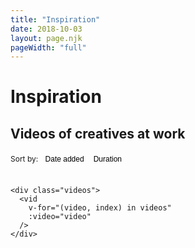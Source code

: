 ```yaml
---
title: "Inspiration"
date: 2018-10-03
layout: page.njk
pageWidth: "full"
---
```


<h1 class="page-title">Inspiration</h1>

<h2 class="page-subtitle">Videos of creatives at work</h2>

<p style="display: none">With a focus on process, not backstory. Simple shooting and editing preferred.</p>


<section id="videos">
    <div class="sort-options">
      Sort by:
      <button
        class="sort-option first"
        :class="{'active': sortedBy === 'date'}"
        @click="sortBy('date')"
      >
        Date added
      </button><!-- Keep comments here to remove space between buttons.
      --><button
        class="sort-option last"
        :class="{'active': sortedBy === 'duration'}"
        @click="sortBy('duration')"
      >
        Duration
      </button>
    </div>

    <div class="videos">
      <vid
        v-for="(video, index) in videos"
        :video="video"
      />
    </div>
</section>

<script type="text/x-template" id="tpl-vid">
  <article class="vid">
    <a :href="`https://www.youtube.com/watch?v=${video.id}`">
      <div
        ref="thumb"
        class="thumb"
        :style="`background-image: url(/media/inspiration/${this.video.filename}.jpg)`""
        @mouseenter="onMouseenter"
        @mouseleave="onMouseleave"
        @mousemove="onMousemove"
      >
        <div class="duration">{{ video.duration }}</div>
        <div
          v-if="isScrubbing"
          class="thumb-preview"
          :style="`
            background-image: url(/media/inspiration/${this.video.filename}-sprite.jpg);
            background-position: ${imgNum * 300}px 0;
          `"
        />
      </div>
    </a>
    <div class="details">
      <a :href="`https://www.youtube.com/watch?v=${video.id}`">
        <h3 class="title">
          {{ video.customTitle }}
        </h3>
      </a>
    </div>
  </article>
</script>

<style>

:root {
  --vid-width: 300px;
  --vid-height: 168.75px;
}

.intro {
  margin-bottom: 16px;
}

.vid {
  margin-bottom: 32px;
}

.thumb {
  position: relative;
  display: block;
  height: 300px;
  margin-bottom: 8px;
  margin-left: calc(var(--gutter) * -1);
  margin-right: calc(var(--gutter) * -1);
  background-size: cover;
}

/* Hide scurbbable previews on mobile */
.thumb-preview {
  display: none;
  width: var(--vid-width);
  height: var(--vid-height);
  border-radius: var(--border-radius-large);
  background-size: cover;
}

@media (min-width: 800px) {
  .thumb-preview {
    display: block;
  }
}

.details a {
  color: var(--color);
}

.duration {
  position: absolute;
  right: 4px;
  bottom: 4px;
  padding: 1px 4px 2px;
  color: white;
  background-color: #000;
  font-weight: 700;
  font-size: 1rem;
  border-radius: var(--border-radius);
}

.title {
  margin: 0;
  text-transform: none;
}

.page-title {
  margin-bottom: 4px;
}

.sort-options {
  font-weight: var(--bold);
  margin-bottom: 2rem;
}

.sort-option {
  padding: 0.2em 0.6em 0.3em;
  margin: 0;
  font-size: 0.8125rem;
  font-weight: var(--bold);
  border: 1px solid var(--color);
  border-radius: var(--border-radius);
  background-color: transparent;
  text-decoration: none; /* Removes underlines on <a> buttons */
  cursor: pointer;
  appearance: none;
  user-select: none;
  -webkit-tap-highlight-color: transparent;
  outline: none;
}

.sort-option.first {
  border-top-right-radius: 0;
  border-bottom-right-radius: 0;
}

.sort-option.last {
  position: relative;
  left: -1px;
  border-top-left-radius: 0;
  border-bottom-left-radius: 0;
}

.sort-option:hover,
.sort-option:focus {
  background-color: var(--hover-bg-color);
}

.sort-option:active {
  color: white;
  background-color: var(--color);
}

.sort-option.active,
.sort-option.active:focus {
  color: white;
  background-color: var(--color);
}


@media (min-width: 800px) {
  .intro {
    margin-bottom: 0;
  }

/*  .page-title {
    font-size: 1.25rem;
  }

  .page-subtitle {
    margin-top: 4px;
    margin-bottom: 1px;
    font-size: 0.875rem;
  }

*/  .page-desc {
    margin-top: 0;
    font-size: 0.875rem;
  }

  .sort-options {
    font-size: 0.75rem;
  }

  .sort-option {
    padding: 4px 8px;
    font-size: 0.75rem;
  }

  .videos {
    display: grid;
    grid-template-columns: repeat(auto-fill, var(--vid-width));
    grid-column-gap: 24px;
    grid-row-gap: 24px;
  }

  .vid {
    margin-bottom: 16px;
  }

  .thumb {
    width: var(--vid-width);
    height: var(--vid-height);
    border-radius: var(--border-radius-large);
    margin-left: 0;
    margin-right: 0;
  }

  .title {
    font-size: 0.875rem;
    font-weight: 700;
  }

  .duration {
      font-size: 0.75rem;
  }
}
</style>

<script src="/js/vue.min.js"></script>

<script>
const previewFrameCount = 20;

Vue.component('vid', {
  template: '#tpl-vid',

  props: {
    video: Object,
  },

  data() {
    return {
      frameQueued: false,

      isScrubbing: false,
      thumbX: null,
      thumbWidth: null,
      mouseX: null,
      mouseThumbX: null,
    };
  },

  computed: {
    imgNum() {
      if (this.isScrubbing) {
        let scrubPercent = (this.mouseX - this.thumbX) / this.thumbWidth;
        return (Math.floor(
          (scrubPercent * 100) /
          (100 / previewFrameCount) + 1)
        );
      } else {
        return 1;
      }
    },
  },

  mounted() {
    this.saveThumbDims();
  },

  methods: {
    // Save thumbnail x position and width to data obj
    saveThumbDims() {
      const domRect = this.$refs.thumb.getBoundingClientRect();
      this.thumbX = domRect.x;
      this.thumbWidth = domRect.width;
    },
    onMouseenter(e) {
      this.saveThumbDims();
      this.mouseX = e.pageX;
      this.isScrubbing = true;
    },
    onMouseleave(e) {
      this.isScrubbing = false;
    },
    onMousemove(e) {
      if (!this.frameQueued) {
        this.frameQueued = true;
        requestAnimationFrame(this.updateMouseX.bind(this,e))
      }
    },
    updateMouseX(e) {
      this.frameQueued = false;
      this.mouseX = e.pageX;
    }
  },

});

function strToSeconds(str) {
  let seconds = 0;
  const splits = str.split(':');
  const splitsLen = splits.length;
  seconds = parseInt(splits[splitsLen - 1]);
  // Minutes
  if (splitsLen >= 2) {
    seconds += parseInt(splits[splitsLen - 2], 10) * 60;
  }
  // Hours
  if (splitsLen >= 3) {
    seconds += parseInt(splits[splitsLen - 3], 10) * 3600;
  }
  return seconds;
}

new Vue({
  el: '#videos',

  data() {
    return {
      videos: [],
      sortedBy: 'date',
    };
  },

  watch: {
    sortedBy(newVal) {
      if (newVal === 'date') {
        this.videos.sort((a, b) => {
          return (new Date(a.dateAdded).getTime() > new Date(b.dateAdded).getTime() ? -1 : 1);
        })
      } else if (newVal === 'duration') {
        this.videos.sort((a, b) => {
          return (strToSeconds(b.duration) > strToSeconds(a.duration) ? -1 : 1);
        })
      }
    },
  },

  mounted() {
    fetch('/data/inspiration-videos.json')
      .then(res => res.json())
      .then(data => {
        this.videos = data;
      })
      .catch((error) => {
        console.log(error);
      })
  },

  methods: {
    sortBy(field) {
      this.sortedBy = field;
    },
  }
});
</script>
